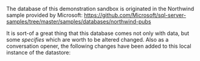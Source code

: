 ﻿The database of this demonstration sandbox is originated in the Northwind sample provided by Microsoft:
https://github.com/Microsoft/sql-server-samples/tree/master/samples/databases/northwind-pubs

It is sort-of a great thing that this database comes not only with data, but some _specifies_ which are worth to be altered changed. Also as a conversation opener, the following changes have been added to this local instance of the datastore:


